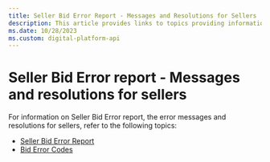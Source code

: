 ```yaml
---
title: Seller Bid Error Report - Messages and Resolutions for Sellers
description: This article provides links to topics providing information on the seller bid report, the error messages, and resolutions for sellers.
ms.date: 10/28/2023
ms.custom: digital-platform-api
---
```


# Seller Bid Error report - Messages and resolutions for sellers

For information on Seller Bid Error report, the error messages and resolutions for sellers, refer to the following topics:
- [Seller Bid Error Report](./seller-bid-error-report.md)
- [Bid Error Codes](../bidders/bid-error-codes.md)
